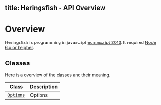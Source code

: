 title: Heringsfish - API Overview
---

# Overview

Heringsfish is programming in javascript
[ecmascript 2016](https://www.ecma-international.org/ecma-262/7.0/). It required 
[Node 6.x or heigher](https://nodejs.org/).


## Classes

Here is a overview of the classes and their meaning.

| Class                                 | Description
|---------------------------------------|-----------------------------
| [`Options`](api/class-options.html)   | Options

